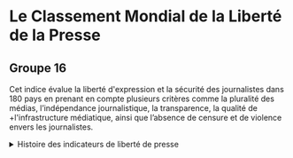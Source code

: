 # Le Classement Mondial de la Liberté de la Presse
## Groupe 16

Cet indice évalue la liberté d'expression et la sécurité des journalistes dans 180 pays en prenant en compte plusieurs critères comme la pluralité des médias, l’indépendance journalistique, la transparence, la qualité de +l'infrastructure médiatique, ainsi que l’absence de censure et de violence envers les journalistes.

<details>

<summary>Histoire des indicateurs de liberté de presse</summary>

### Histoire des indicateurs de liberté de presse
(Voila l'histoire des indicateurs de liberté de presse)

</details>
